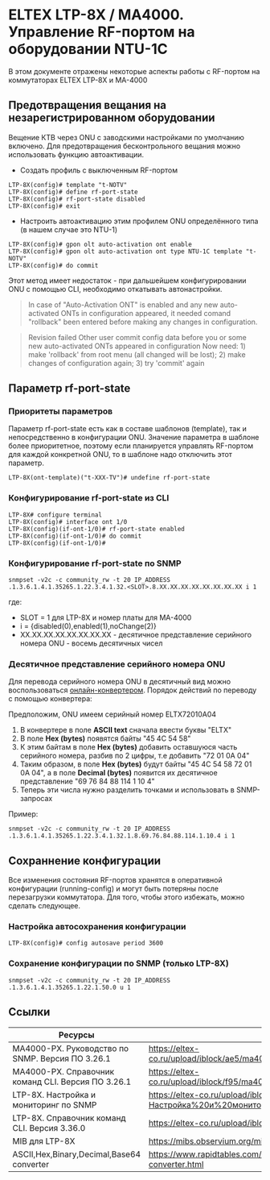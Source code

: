 # ELTEX LTP-8X / MA4000. Управление RF-портом на оборудовании NTU-1C 

В этом документе отражены некоторые аспекты работы с RF-портом на коммутаторах ELTEX LTP-8X и MA-4000

## Предотвращения вещания на незарегистрированном оборудовании
Вещение КТВ через ONU с заводскими настройками по умолчанию включено.
Для предотвращения бесконтрольного вещания можно использовать функцию автоактивации.

* Создать профиль с выключенным RF-портом

```
LTP-8X(config)# template "t-NOTV"
LTP-8X(config)# define rf-port-state
LTP-8X(config)# rf-port-state disabled
LTP-8X(config)# exit
```

*  Настроить автоактивацию этим профилем ONU определённого типа (в нашем случае это NTU-1)
```
LTP-8X(config)# gpon olt auto-activation ont enable
LTP-8X(config)# gpon olt auto-activation ont type NTU-1C template "t-NOTV"
LTP-8X(config)# do commit
```

Этот метод имеет недостаток - при дальшейшем конфигурировании ONU с помощью CLI, необходимо откатывать автонастройки.

> In case of "Auto-Activation ONT" is enabled and any new auto-activated ONTs in configuration appeared, it needed comand "rollback" been entered before making any changes in configuration.

> Revision failed
> Other user commit config data before you or some new auto-activated ONTs appeared in configuration
> Now need: 1) make 'rollback' from root menu (all changed will be lost); 2) make changes of configuration again; 3) try 'commit' again

## Параметр rf-port-state

### Приоритеты параметров

Параметр rf-port-state есть как в составе шаблонов (template), так и непосредственно в конфигурации ONU. Значение параметра в шаблоне более приоритетное, поэтому если планируется управлять RF-портом для каждой конкретной ONU, то в шаблоне надо отключить этот параметр.
```
LTP-8X(ont-template)("t-XXX-TV")# undefine rf-port-state
```

### Конфигурирование rf-port-state из CLI
```
LTP-8X# configure terminal
LTP-8X(config)# interface ont 1/0
LTP-8X(config)(if-ont-1/0)# rf-port-state enabled 
LTP-8X(config)(if-ont-1/0)# do commit
LTP-8X(config)(if-ont-1/0)# 
```

### Конфигурирование rf-port-state по SNMP
```
snmpset -v2c -c community_rw -t 20 IP_ADDRESS .1.3.6.1.4.1.35265.1.22.3.4.1.32.<SLOT>.8.XX.XX.XX.XX.XX.XX.XX.XX i 1
```
где:
* SLOT = 1 для LTP-8X и номер платы для MA-4000
* i =  {disabled(0),enabled(1),noChange(2)}
* XX.XX.XX.XX.XX.XX.XX.XX - десятичное представление серийного номера ONU - восемь десятичных чисел

### Десятичное представление серийного номера ONU
Для перевода серийного номера ONU в десятичный вид можно воспользоваться [онлайн-конвертером](https://www.rapidtables.com/convert/number/ascii-hex-bin-dec-converter.html).
Порядок действий по переводу с помощью конвертера:

Предположим, ONU имеем серийный номер ELTX72010A04
1) В конвертере в поле __ASCII text__ сначала ввести буквы "ELTX"
2) В поле __Hex (bytes)__ появятся байты "45 4C 54 58"
3) К этим байтам в поле __Hex (bytes)__ добавить оставшуюся часть серийного номера, разбив по 2 цифры, т.е добавить "72 01 0A 04"
4) Таким образом, в поле __Hex (bytes)__ будут байты "45 4C 54 58 72 01 0A 04", а в поле __Decimal (bytes)__ появится их десятичное представление "69 76 84 88 114 1 10 4"
5) Теперь эти числа нужно разделить точками и использовать в SNMP-запросах

Пример:
```
snmpset -v2c -c community_rw -t 20 IP_ADDRESS .1.3.6.1.4.1.35265.1.22.3.4.1.32.1.8.69.76.84.88.114.1.10.4 i 1
```

## Сохраннение конфигурации
Все изменения состояния RF-портов хранятся в оперативной конфигурации (running-config) и могут быть потеряны после перезагрузки коммутатора. Для того, чтобы этого избежать, можно сделать следующее.

### Настройка автосохранения конфигурации
```
LTP-8X(config)# config autosave period 3600
```
### Сохранение конфигурации по SNMP (только LTP-8X)
```
snmpset -v2c -c community_rw -t 20 IP_ADDRESS .1.3.6.1.4.1.35265.1.22.1.50.0 u 1
```


## Ссылки

| Ресурсы | Ссылка |
| ------ | ------ |
| МА4000-РХ. Руководство по SNMP. Версия ПО 3.26.1 | https://eltex-co.ru/upload/iblock/ae5/ma4000_nastroyka_i_monitoring_po_snmp.pdf |
| MA4000-PX. Справочник команд CLI. Версия ПО 3.26.1 | https://eltex-co.ru/upload/iblock/f95/ma4000_spravochnik_komand_cli_3_26_1.pdf |
| LTP-8X. Настройка и мониторинг по SNMP | https://eltex-co.ru/upload/iblock/c5e/Настройка%20и%20мониторинг%20OLT%20по%20SNMP%203.36.0.pdf |
| LTP-8X. Справочник команд CLI. Версия 3.36.0 | https://eltex-co.ru/upload/iblock/fc0/LTP-X%20CLI%203.36.0.pdf |
| MIB для LTP-8X | https://mibs.observium.org/mib/ELTEX-LTP8X/# |
| ASCII,Hex,Binary,Decimal,Base64 converter | https://www.rapidtables.com/convert/number/ascii-hex-bin-dec-converter.html |

